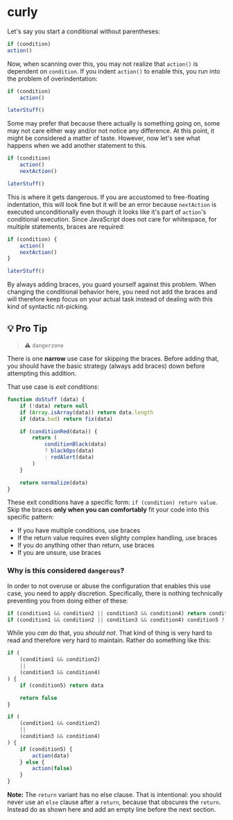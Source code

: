 curly
=====
Let's say you start a conditional without parentheses:
```js
if (condition)
action()
```

Now, when scanning over this, you may not realize that `action()` is dependent on `condition`. If you indent `action()` to enable this, you run into the problem of overindentation:
```js
if (condition)
	action()

laterStuff()
```

Some may prefer that because there actually is something going on, some may not care either way and/or not notice any difference. At this point, it might be considered a matter of taste. However, now let's see what happens when we add another statement to this.
```js
if (condition)
	action()
	nextAction()

laterStuff()
```
This is where it gets dangerous. If you are accustomed to free-floating indentation, this will look fine but it will be an error because `nextAction` is executed unconditionally even though it looks like it's part of `action`'s conditional execution. Since JavaScript does not care for whitespace, for multiple statements, braces are required:
```js
if (condition) {
	action()
	nextAction()
}

laterStuff()
```

By always adding braces, you guard yourself against this problem. When changing the conditional behavior here, you need not add the braces and will therefore keep focus on your actual task instead of dealing with this kind of syntactic nit-picking.

💡 Pro Tip
---------
> ⚠ `dangerzone`

There is one **narrow** use case for skipping the braces. Before adding that, you should have the basic strategy (always add braces) down before attempting this addition.

That use case is *exit conditions*:
```js
function doStuff (data) {
	if (!data) return null
	if (Array.isArray(data)) return data.length
	if (data.bad) return fix(data)

	if (conditionRed(data)) {
		return (
			conditionBlack(data)
			? blackOps(data)
			: redAlert(data)
		)
	}

	return normalize(data)
}
```

These exit conditions have a specific form: `if (condition) return value`. Skip the braces **only when you can comfortably** fit your code into this specific pattern:
+ If you have multiple conditions, use braces
+ If the return value requires even slighty complex handling, use braces
+ If you do anything other than return, use braces
+ If you are unsure, use braces

### Why is this considered `dangerous`?
In order to not overuse or abuse the configuration that enables this use case, you need to apply discretion. Specifically, there is nothing technically preventing you from doing either of these:
```js
if (condition1 && condition2 || condition3 && condition4) return condition5 ? data : return false
if (condition1 && condition2 || condition3 && condition4) condition5 ? action(data) : action(false)
```
While you *can* do that, you *should not*. That kind of thing is very hard to read and therefore very hard to maintain. Rather do something like this:
```js
if (
	(condition1 && condition2)
	||
	(condition3 && condition4)
) {
	if (condition5) return data

	return false
}

if (
	(condition1 && condition2)
	||
	(condition3 && condition4)
) {
	if (condition5) {
		action(data)
	} else {
		action(false)
	}
}
```

**Note:** The `return` variant has no else clause. That is intentional: you should never use an `else` clause after a `return`, because that obscures the `return`. Instead do as shown here and add an empty line before the next section.
